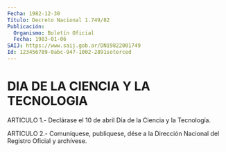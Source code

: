 ```yaml
---
Fecha: 1982-12-30
Título: Decreto Nacional 1.749/82
Publicación:
  Organismo: Boletín Oficial
  Fecha: 1983-01-06
SAIJ: https://www.saij.gob.ar/DN19822001749
Id: 123456789-0abc-947-1002-2891soterced
---
```

# DIA DE LA CIENCIA Y LA TECNOLOGIA

<a id="1"></a>
ARTICULO  1.-  Declárase el 10 de abril Día de la Ciencia y la Tecnología.

<a id="2"></a>
ARTICULO  2.-  Comuníquese,  publiquese,  dése  a la Dirección Nacional del Registro Oficial y archívese.
